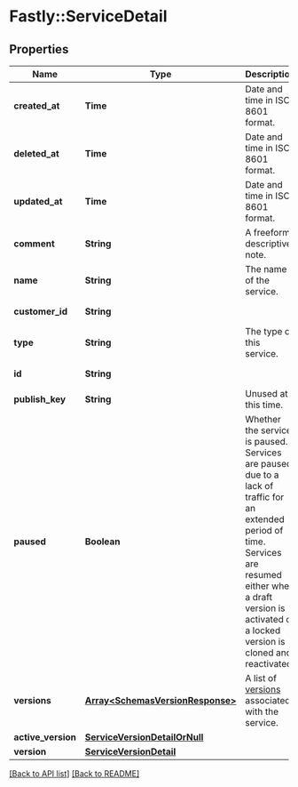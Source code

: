 # Fastly::ServiceDetail

## Properties

| Name | Type | Description | Notes |
| ---- | ---- | ----------- | ----- |
| **created_at** | **Time** | Date and time in ISO 8601 format. | [optional][readonly] |
| **deleted_at** | **Time** | Date and time in ISO 8601 format. | [optional][readonly] |
| **updated_at** | **Time** | Date and time in ISO 8601 format. | [optional][readonly] |
| **comment** | **String** | A freeform descriptive note. | [optional] |
| **name** | **String** | The name of the service. | [optional] |
| **customer_id** | **String** |  | [optional][readonly] |
| **type** | **String** | The type of this service. | [optional] |
| **id** | **String** |  | [optional][readonly] |
| **publish_key** | **String** | Unused at this time. | [optional] |
| **paused** | **Boolean** | Whether the service is paused. Services are paused due to a lack of traffic for an extended period of time. Services are resumed either when a draft version is activated or a locked version is cloned and reactivated. | [optional] |
| **versions** | [**Array&lt;SchemasVersionResponse&gt;**](SchemasVersionResponse.md) | A list of [versions](/reference/api/services/version/) associated with the service. | [optional] |
| **active_version** | [**ServiceVersionDetailOrNull**](ServiceVersionDetailOrNull.md) |  | [optional] |
| **version** | [**ServiceVersionDetail**](ServiceVersionDetail.md) |  | [optional] |

[[Back to API list]](../../README.md#endpoints) [[Back to README]](../../README.md)

